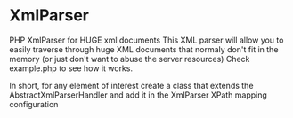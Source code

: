 XmlParser
=========

PHP XmlParser for HUGE xml documents
This XML parser will allow you to easily traverse through huge XML documents that normaly don't fit in the memory (or just don't want to abuse the server resources)
Check example.php to see how it works.

In short, for any element of interest create a class that extends the AbstractXmlParserHandler and add it in the XmlParser XPath mapping configuration
